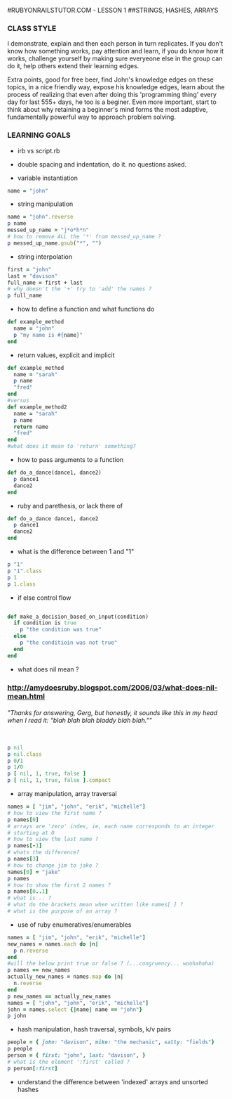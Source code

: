 #RUBYONRAILSTUTOR.COM - LESSON 1
##STRINGS, HASHES, ARRAYS

### CLASS STYLE

I demonstrate, explain and then each person in turn replicates.  If you don't know how something works, pay attention and learn, if you do know how it works, challenge yourself by making sure everyeone else in the group can do it, help others extend their learning edges.   

Extra points, good for free beer, find John's knowledge edges on these topics, in a nice friendly way, expose his knowledge edges, learn about the process of realizing that even after doing this 'programming thing' every day for last 555+ days, he too is a beginer.  Even more important, start to think about why retaining a beginner's mind forms the most adaptive, fundamentally powerful way to approach problem solving.   



### LEARNING GOALS

  - irb vs script.rb
  - double spacing and indentation, do it. no questions asked.

  - variable instantiation

  ```ruby
  name = "john"
  ```

  - string manipulation  

  ```ruby
  name = "john".reverse
  p name
  messed_up_name = "j*o*h*n"
  # how to remove ALL the '*' from messed_up_name ?
  p messed_up_name.gsub("*", "")
  ```

  - string interpolation

  ```ruby
  first = "john"
  last = "davison"
  full_name = first + last
  # why doesn't the '+' try to 'add' the names ? 
  p full_name
  ```

  - how to define a function and what functions do

  ```ruby
  def example_method
    name = "john"
    p "my name is #{name}"
  end
  ```

  - return values, explicit and implicit

  ```ruby
  def example_method
    name = "sarah"
    p name
    "fred"
  end
  #versus
  def example_method2
    name = "sarah"
    p name
    return name
    "fred"
  end
  #what does it mean to 'return' something?
  ```

  - how to pass arguments to a function

  ```ruby
  def do_a_dance(dance1, dance2)
    p dance1
    dance2
  end
  ```

  - ruby and parethesis, or lack there of

  ```ruby
  def do_a_dance dance1, dance2 
    p dance1
    dance2
  end
  ```

  - what is the difference between 1 and "1"

  ```ruby
  p "1"
  p "1".class
  p 1
  p 1.class
  ```

  - if else control flow

  ```ruby

  def make_a_decision_based_on_input(condition)
    if condition is true
      p "the condition was true"
    else
      p "the conditioin was not true"
    end
  end

  ```

  - what does nil mean ?
  ### http://amydoesruby.blogspot.com/2006/03/what-does-nil-mean.html
  ###### "Thanks for answering, Gerg, but honestly, it sounds like this in my head when I read it: "blah blah blah bladdy blah blah.""

  ```ruby

  p nil
  p nil.class
  p 0/1
  p 1/0
  p [ nil, 1, true, false ]
  p [ nil, 1, true, false ].compact

  ```


  - array manipulation, array traversal

  ```ruby
  names = [ "jim", "john", "erik", "michelle"]
  # how to view the first name ?
  p names[0]
  # arrays are 'zero' index, ie, each name corresponds to an integer
  # starting at 0
  # how to view the last name ?
  p names[-1]
  # whats the difference? 
  p names[3]
  # how to change jim to jake ? 
  names[0] = "jake"
  p names
  # how to show the first 2 names ? 
  p names[0..1]
  # what is .. ? 
  # what do the brackets mean when written like names[ ] ?
  # what is the purpose of an array ?
  ```

  - use of ruby enumeratives/enumerables

  ```ruby
  names = [ "jim", "john", "erik", "michelle"]
  new_names = names.each do |n|
    p n.reverse
  end
  #will the below print true or false ? (...congruency... woohahaha)
  p names == new_names
  actually_new_names = names.map do |n|
    n.reverse
  end
  p new_names == actually_new_names
  names = [ "john", "john", "erik", "michelle"]
  john = names.select {|name| name == "john"}
  p john
  ```
  
  - hash manipulation, hash traversal, symbols, k/v pairs
  ```ruby
  people = { john: "davison", mike: "the mechanic", sally: "fields"}
  p people
  person = { first: "john", last: "davison", }
  # what is the element ':first' called ? 
  p person[:first]

  ```
  - understand the difference between 'indexed' arrays and unsorted hashes

  ```ruby

  ```

